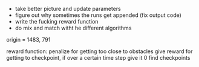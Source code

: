 * take better picture and update parameters
* figure out why sometimes the runs get appended (fix output code)
* write the fucking reward function
* do mix and match witht he different algorithms

origin = 1483, 791





reward function:
penalize for getting too close to obstacles
give reward for getting to checkpoint, if over a certain time step give it 0
find checkpoints